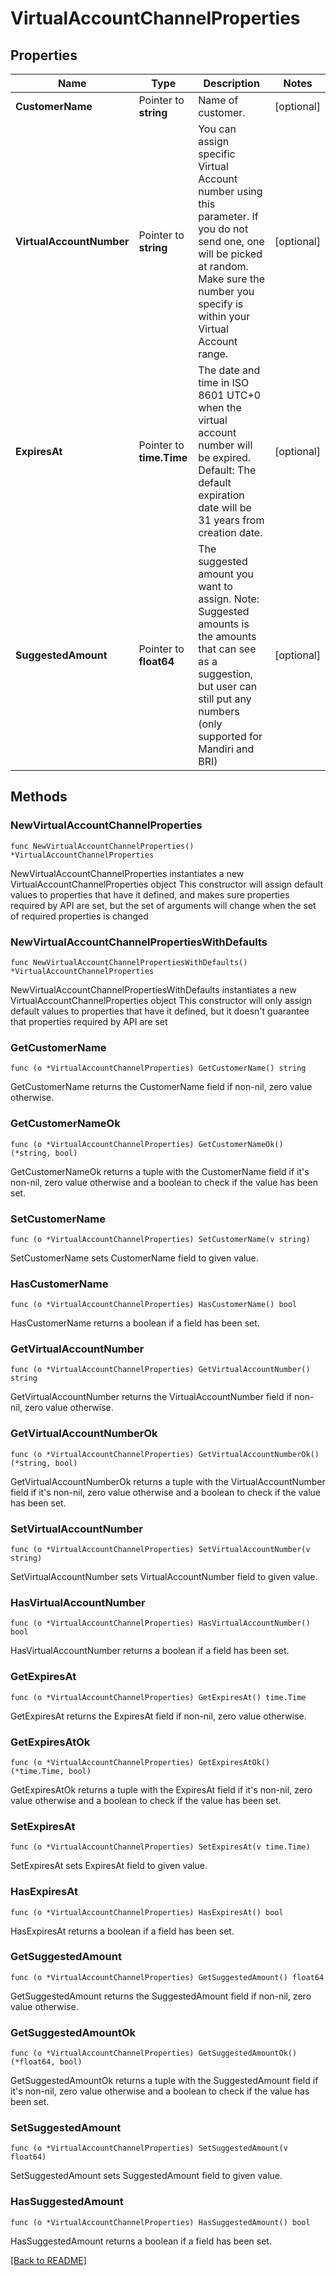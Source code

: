 # VirtualAccountChannelProperties

## Properties

| Name | Type | Description | Notes |
| ------------ | ------------- | ------------- | ------------- |
| **CustomerName** | Pointer to **string** | Name of customer. | [optional]  |
| **VirtualAccountNumber** | Pointer to **string** | You can assign specific Virtual Account number using this parameter. If you do not send one, one will be picked at random. Make sure the number you specify is within your Virtual Account range. | [optional]  |
| **ExpiresAt** | Pointer to **time.Time** | The date and time in ISO 8601 UTC+0 when the virtual account number will be expired. Default: The default expiration date will be 31 years from creation date. | [optional]  |
| **SuggestedAmount** | Pointer to **float64** | The suggested amount you want to assign. Note: Suggested amounts is the amounts that can see as a suggestion, but user can still put any numbers (only supported for Mandiri and BRI) | [optional]  |

## Methods

### NewVirtualAccountChannelProperties

`func NewVirtualAccountChannelProperties() *VirtualAccountChannelProperties`

NewVirtualAccountChannelProperties instantiates a new VirtualAccountChannelProperties object
This constructor will assign default values to properties that have it defined,
and makes sure properties required by API are set, but the set of arguments
will change when the set of required properties is changed

### NewVirtualAccountChannelPropertiesWithDefaults

`func NewVirtualAccountChannelPropertiesWithDefaults() *VirtualAccountChannelProperties`

NewVirtualAccountChannelPropertiesWithDefaults instantiates a new VirtualAccountChannelProperties object
This constructor will only assign default values to properties that have it defined,
but it doesn't guarantee that properties required by API are set

### GetCustomerName

`func (o *VirtualAccountChannelProperties) GetCustomerName() string`

GetCustomerName returns the CustomerName field if non-nil, zero value otherwise.

### GetCustomerNameOk

`func (o *VirtualAccountChannelProperties) GetCustomerNameOk() (*string, bool)`

GetCustomerNameOk returns a tuple with the CustomerName field if it's non-nil, zero value otherwise
and a boolean to check if the value has been set.

### SetCustomerName

`func (o *VirtualAccountChannelProperties) SetCustomerName(v string)`

SetCustomerName sets CustomerName field to given value.

### HasCustomerName

`func (o *VirtualAccountChannelProperties) HasCustomerName() bool`

HasCustomerName returns a boolean if a field has been set.

### GetVirtualAccountNumber

`func (o *VirtualAccountChannelProperties) GetVirtualAccountNumber() string`

GetVirtualAccountNumber returns the VirtualAccountNumber field if non-nil, zero value otherwise.

### GetVirtualAccountNumberOk

`func (o *VirtualAccountChannelProperties) GetVirtualAccountNumberOk() (*string, bool)`

GetVirtualAccountNumberOk returns a tuple with the VirtualAccountNumber field if it's non-nil, zero value otherwise
and a boolean to check if the value has been set.

### SetVirtualAccountNumber

`func (o *VirtualAccountChannelProperties) SetVirtualAccountNumber(v string)`

SetVirtualAccountNumber sets VirtualAccountNumber field to given value.

### HasVirtualAccountNumber

`func (o *VirtualAccountChannelProperties) HasVirtualAccountNumber() bool`

HasVirtualAccountNumber returns a boolean if a field has been set.

### GetExpiresAt

`func (o *VirtualAccountChannelProperties) GetExpiresAt() time.Time`

GetExpiresAt returns the ExpiresAt field if non-nil, zero value otherwise.

### GetExpiresAtOk

`func (o *VirtualAccountChannelProperties) GetExpiresAtOk() (*time.Time, bool)`

GetExpiresAtOk returns a tuple with the ExpiresAt field if it's non-nil, zero value otherwise
and a boolean to check if the value has been set.

### SetExpiresAt

`func (o *VirtualAccountChannelProperties) SetExpiresAt(v time.Time)`

SetExpiresAt sets ExpiresAt field to given value.

### HasExpiresAt

`func (o *VirtualAccountChannelProperties) HasExpiresAt() bool`

HasExpiresAt returns a boolean if a field has been set.

### GetSuggestedAmount

`func (o *VirtualAccountChannelProperties) GetSuggestedAmount() float64`

GetSuggestedAmount returns the SuggestedAmount field if non-nil, zero value otherwise.

### GetSuggestedAmountOk

`func (o *VirtualAccountChannelProperties) GetSuggestedAmountOk() (*float64, bool)`

GetSuggestedAmountOk returns a tuple with the SuggestedAmount field if it's non-nil, zero value otherwise
and a boolean to check if the value has been set.

### SetSuggestedAmount

`func (o *VirtualAccountChannelProperties) SetSuggestedAmount(v float64)`

SetSuggestedAmount sets SuggestedAmount field to given value.

### HasSuggestedAmount

`func (o *VirtualAccountChannelProperties) HasSuggestedAmount() bool`

HasSuggestedAmount returns a boolean if a field has been set.


[[Back to README]](../../README.md)


